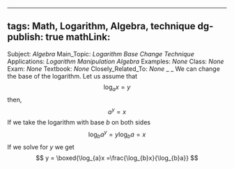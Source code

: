
---
tags: Math, Logarithm, Algebra, technique
dg-publish: true
mathLink: 
---
Subject: _Algebra_
Main\_Topic: _Logarithm Base Change Technique_
Applications: _Logarithm Manipulation Algebra_
Examples: _None_
Class: _None_
Exam: _None_
Textbook: _None_
Closely\_Related\_To: _None_
_
_
We can change the base of the logarithm. Let us assume that 
$$
\log_{a}x=y
$$
then,
$$
a^{y}=x
$$
If we take the logarithm with base $b$ on both sides
$$
\log_{b}a^{y}=y\log_{b}a=x
$$
If we solve for $y$ we get
$$
y =  \boxed{\log_{a}x =\frac{\log_{b}x}{\log_{b}a}}
$$